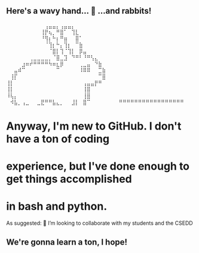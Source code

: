 ## Here's a wavy hand... 👋 ...and rabbits!

⠀⠀⠀⠀⠀⠀⠀⠀⠀⠀⢠⣤⣤⡄⢠⣤⣤⡄⠀⠀⠀⠀⠀⠀⠀⠀
⠀⠀⠀⠀⠀⠀⠀⠀⠀⢸⡟⢦⡀⠛⣿⠁⠀⢹⣇⠀⠀⠀⠀⠀⠀⠀
⠀⠀⠀⠀⠀⠀⠀⠀⠀⠘⢻⡆⠓⡆⠛⣶⠀⠀⣿⠁⠀⠀⠀⠀⠀⠀
⠀⠀⠀⠀⠀⠀⠀⠀⠀⠀⠈⢹⡆⠓⡄⢹⡆⠀⠉⣷⠀⠀⠀⠀⠀⠀
⠀⠀⠀⠀⠀⠀⠀⠀⠀⠀⠀⠈⣿⡇⢹⠈⢹⡇⠀⡿⣤⠀⠀⠀⠀⠀
⠀⠀⠀⠀⠀⠀⢀⣀⣀⣀⣀⡀⠈⣿⣀⣹⠀⠙⠛⠃⠘⠛⢣⣄⠀⠀
⠀⠀⠀⠀⣰⠶⠞⠛⠛⠛⠛⠳⠶⣆⡿⠀⠀⠀⠀⢀⣀⣤⠀⠙⣷⠀
⠀⠀⣤⠾⠉⠀⠀⠀⠀⠀⠀⠀⠀⠉⠀⠀⠀⠀⠀⠸⠿⠿⠀⠀⣉⣷
⠀⢸⡏⠀⠀⠀⠀⠀⠀⠀⠀⠀⠀⠀⠀⠀⠀⠀⠀⠀⠀⠀⠀⠀⠉⣿
⢸⡇⠀⠀⠀⠀⠀⠀⠀⠀⠀⠀⠀⠀⠀⠀⠀⠀⠀⠀⢠⣤⣤⡟⠛⠀
⢸⡇⠀⠀⠀⠀⠀⠀⠀⠀⠀⠀⠀⠀⠀⠀⠀⠀⠀⠀⢸⣿⠀⠀⠀⠀
⠸⢧⡄⠀⠀⠀⠀⠀⠀⠀⠀⠀⠀⠀⠀⠀⠀⠀⠀⠀⢸⣿⠀⠀⠀⠀
⠀⠺⣧⡀⢠⣀⠀⠀⣀⣟⠛⠛⣧⣄⡀⠀⠀⣸⡇⠀⣿⠉⠀⠀⠀⠀
⠀⠀⠀⠛⠛⠛⠛⠛⠛⠛⠛⠛⠛⠛⠛⠛⠛⠛⠛⠛⠀⠀

# Anyway, I'm new to GitHub. I don't have a ton of coding
# experience, but I've done enough to get things accomplished
# in bash and python.

As suggested:
👯 I’m looking to collaborate with my students and the CSEDD

## We're gonna learn a ton, I hope!


<!--
**gravelpeake/gravelpeake** is a ✨ _special_ ✨ repository because its `README.md` (this file) appears on your GitHub profile.

Here are some ideas to get you started:

- 🔭 I’m currently working on ...
- 🌱 I’m currently learning ...
- 👯 I’m looking to collaborate on ...
- 🤔 I’m looking for help with ...
- 💬 Ask me about ...
- 📫 How to reach me: ...
- 😄 Pronouns: ...
- ⚡ Fun fact: ...
-->
